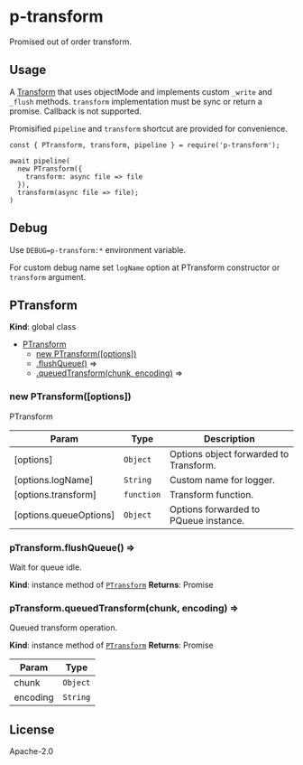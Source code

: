 # p-transform

Promised out of order transform.

## Usage

A [Transform](https://nodejs.org/api/stream.html#implementing-a-transform-stream) that uses objectMode and implements custom `_write` and `_flush` methods.
`transform` implementation must be sync or return a promise. Callback is not supported.

Promisified `pipeline` and `transform` shortcut are provided for convenience.

```
const { PTransform, transform, pipeline } = require('p-transform');

await pipeline(
  new PTransform({
    transform: async file => file
  }),
  transform(async file => file);
)
```

## Debug

Use `DEBUG=p-transform:*` environment variable.

For custom debug name set `logName` option at PTransform constructor or `transform` argument.

<a name="PTransform"></a>

## PTransform

**Kind**: global class

- [PTransform](#PTransform)
  - [new PTransform([options])](#new_PTransform_new)
  - [.flushQueue()](#PTransform+flushQueue) ⇒
  - [.queuedTransform(chunk, encoding)](#PTransform+queuedTransform) ⇒

<a name="new_PTransform_new"></a>

### new PTransform([options])

PTransform

| Param                  | Type                  | Description                            |
| ---------------------- | --------------------- | -------------------------------------- |
| [options]              | <code>Object</code>   | Options object forwarded to Transform. |
| [options.logName]      | <code>String</code>   | Custom name for logger.                |
| [options.transform]    | <code>function</code> | Transform function.                    |
| [options.queueOptions] | <code>Object</code>   | Options forwarded to PQueue instance.  |

<a name="PTransform+flushQueue"></a>

### pTransform.flushQueue() ⇒

Wait for queue idle.

**Kind**: instance method of [<code>PTransform</code>](#PTransform)
**Returns**: Promise<void>
<a name="PTransform+queuedTransform"></a>

### pTransform.queuedTransform(chunk, encoding) ⇒

Queued transform operation.

**Kind**: instance method of [<code>PTransform</code>](#PTransform)
**Returns**: Promise

| Param    | Type                |
| -------- | ------------------- |
| chunk    | <code>Object</code> |
| encoding | <code>String</code> |

## License

Apache-2.0
